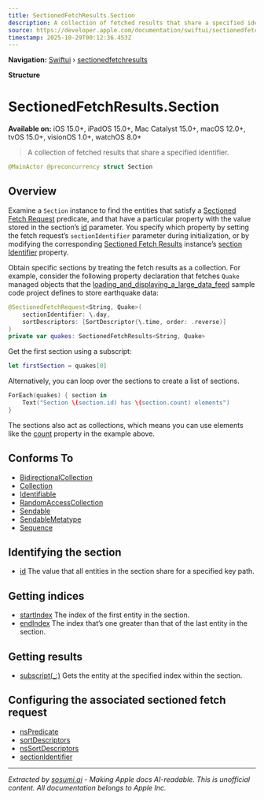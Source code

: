 ```yaml
---
title: SectionedFetchResults.Section
description: A collection of fetched results that share a specified identifier.
source: https://developer.apple.com/documentation/swiftui/sectionedfetchresults/section
timestamp: 2025-10-29T00:12:36.453Z
---
```


**Navigation:** [Swiftui](/documentation/swiftui) › [sectionedfetchresults](/documentation/swiftui/sectionedfetchresults)

**Structure**

# SectionedFetchResults.Section

**Available on:** iOS 15.0+, iPadOS 15.0+, Mac Catalyst 15.0+, macOS 12.0+, tvOS 15.0+, visionOS 1.0+, watchOS 8.0+

> A collection of fetched results that share a specified identifier.

```swift
@MainActor @preconcurrency struct Section
```

## Overview

Examine a `Section` instance to find the entities that satisfy a [Sectioned Fetch Request](/documentation/swiftui/sectionedfetchrequest) predicate, and that have a particular property with the value stored in the section’s [id](/documentation/swiftui/sectionedfetchresults/section/id) parameter. You specify which property by setting the fetch request’s `sectionIdentifier` parameter during initialization, or by modifying the corresponding [Sectioned Fetch Results](/documentation/swiftui/sectionedfetchresults) instance’s [section Identifier](/documentation/swiftui/sectionedfetchresults/sectionidentifier) property.

Obtain specific sections by treating the fetch results as a collection. For example, consider the following property declaration that fetches `Quake` managed objects that the [loading_and_displaying_a_large_data_feed](/documentation/swiftui/loading_and_displaying_a_large_data_feed) sample code project defines to store earthquake data:

```swift
@SectionedFetchRequest<String, Quake>(
    sectionIdentifier: \.day,
    sortDescriptors: [SortDescriptor(\.time, order: .reverse)]
)
private var quakes: SectionedFetchResults<String, Quake>
```

Get the first section using a subscript:

```swift
let firstSection = quakes[0]
```

Alternatively, you can loop over the sections to create a list of sections.

```swift
ForEach(quakes) { section in
    Text("Section \(section.id) has \(section.count) elements")
}
```

The sections also act as collections, which means you can use elements like the [count](/documentation/Swift/Collection/count-4l4qk) property in the example above.

## Conforms To

- [BidirectionalCollection](/documentation/Swift/BidirectionalCollection)
- [Collection](/documentation/Swift/Collection)
- [Identifiable](/documentation/Swift/Identifiable)
- [RandomAccessCollection](/documentation/Swift/RandomAccessCollection)
- [Sendable](/documentation/Swift/Sendable)
- [SendableMetatype](/documentation/Swift/SendableMetatype)
- [Sequence](/documentation/Swift/Sequence)

## Identifying the section

- [id](/documentation/swiftui/sectionedfetchresults/section/id) The value that all entities in the section share for a specified key path.

## Getting indices

- [startIndex](/documentation/swiftui/sectionedfetchresults/section/startindex) The index of the first entity in the section.
- [endIndex](/documentation/swiftui/sectionedfetchresults/section/endindex) The index that’s one greater than that of the last entity in the section.

## Getting results

- [subscript(_:)](/documentation/swiftui/sectionedfetchresults/section/subscript(_:)) Gets the entity at the specified index within the section.

## Configuring the associated sectioned fetch request

- [nsPredicate](/documentation/swiftui/sectionedfetchresults/nspredicate)
- [sortDescriptors](/documentation/swiftui/sectionedfetchresults/sortdescriptors)
- [nsSortDescriptors](/documentation/swiftui/sectionedfetchresults/nssortdescriptors)
- [sectionIdentifier](/documentation/swiftui/sectionedfetchresults/sectionidentifier)

---

*Extracted by [sosumi.ai](https://sosumi.ai) - Making Apple docs AI-readable.*
*This is unofficial content. All documentation belongs to Apple Inc.*
